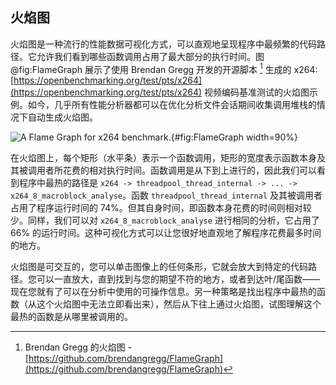 ## 火焰图

火焰图是一种流行的性能数据可视化方式，可以直观地呈现程序中最频繁的代码路径。它允许我们看到哪些函数调用占用了最大部分的执行时间。图  @fig:FlameGraph 展示了使用 Brendan Gregg 开发的开源脚本 [^1] 生成的 x264: [https://openbenchmarking.org/test/pts/x264](https://openbenchmarking.org/test/pts/x264) 视频编码基准测试的火焰图示例。如今，几乎所有性能分析器都可以在优化分析文件会话期间收集调用堆栈的情况下自动生成火焰图。

![A Flame Graph for [x264](https://openbenchmarking.org/test/pts/x264) benchmark.](../../img/perf-tools/Flamegraph.jpg){#fig:FlameGraph width=90%}

在火焰图上，每个矩形（水平条）表示一个函数调用，矩形的宽度表示函数本身及其被调用者所花费的相对执行时间。函数调用是从下到上进行的，因此我们可以看到程序中最热的路径是 `x264 -> threadpool_thread_internal -> ... -> x264_8_macroblock_analyse`。函数 `threadpool_thread_internal` 及其被调用者占用了程序运行时间的 74%。但其自身时间，即函数本身花费的时间则相对较少。同样，我们可以对 `x264_8_macroblock_analyse` 进行相同的分析，它占用了 66% 的运行时间。这种可视化方式可以让您很好地直观地了解程序花费最多时间的地方。

火焰图是可交互的，您可以单击图像上的任何条形，它就会放大到特定的代码路径。您可以一直放大，直到找到与您的期望不符的地方，或者到达叶/尾函数——现在您就有了可以在分析中使用的可操作信息。另一种策略是找出程序中最热的函数（从这个火焰图中无法立即看出来），然后从下往上通过火焰图，试图理解这个最热的函数是从哪里被调用的。

[^1]: Brendan Gregg 的火焰图 - [https://github.com/brendangregg/FlameGraph](https://github.com/brendangregg/FlameGraph)
